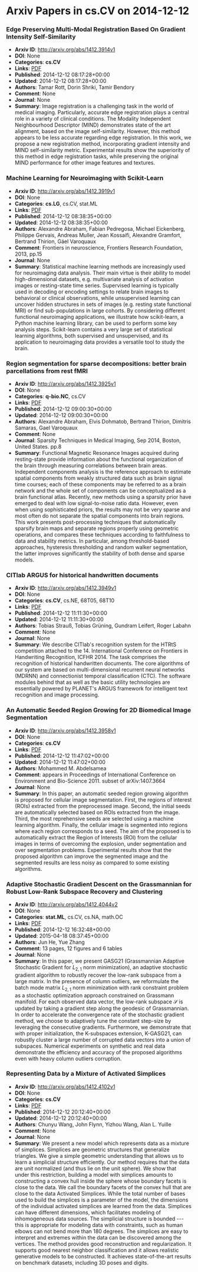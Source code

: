 # Arxiv Papers in cs.CV on 2014-12-12
### Edge Preserving Multi-Modal Registration Based On Gradient Intensity Self-Similarity
- **Arxiv ID**: http://arxiv.org/abs/1412.3914v1
- **DOI**: None
- **Categories**: **cs.CV**
- **Links**: [PDF](http://arxiv.org/pdf/1412.3914v1)
- **Published**: 2014-12-12 08:17:28+00:00
- **Updated**: 2014-12-12 08:17:28+00:00
- **Authors**: Tamar Rott, Dorin Shriki, Tamir Bendory
- **Comment**: None
- **Journal**: None
- **Summary**: Image registration is a challenging task in the world of medical imaging. Particularly, accurate edge registration plays a central role in a variety of clinical conditions. The Modality Independent Neighbourhood Descriptor (MIND) demonstrates state of the art alignment, based on the image self-similarity. However, this method appears to be less accurate regarding edge registration. In this work, we propose a new registration method, incorporating gradient intensity and MIND self-similarity metric. Experimental results show the superiority of this method in edge registration tasks, while preserving the original MIND performance for other image features and textures.



### Machine Learning for Neuroimaging with Scikit-Learn
- **Arxiv ID**: http://arxiv.org/abs/1412.3919v1
- **DOI**: None
- **Categories**: **cs.LG**, cs.CV, stat.ML
- **Links**: [PDF](http://arxiv.org/pdf/1412.3919v1)
- **Published**: 2014-12-12 08:38:35+00:00
- **Updated**: 2014-12-12 08:38:35+00:00
- **Authors**: Alexandre Abraham, Fabian Pedregosa, Michael Eickenberg, Philippe Gervais, Andreas Muller, Jean Kossaifi, Alexandre Gramfort, Bertrand Thirion, Gäel Varoquaux
- **Comment**: Frontiers in neuroscience, Frontiers Research Foundation, 2013, pp.15
- **Journal**: None
- **Summary**: Statistical machine learning methods are increasingly used for neuroimaging data analysis. Their main virtue is their ability to model high-dimensional datasets, e.g. multivariate analysis of activation images or resting-state time series. Supervised learning is typically used in decoding or encoding settings to relate brain images to behavioral or clinical observations, while unsupervised learning can uncover hidden structures in sets of images (e.g. resting state functional MRI) or find sub-populations in large cohorts. By considering different functional neuroimaging applications, we illustrate how scikit-learn, a Python machine learning library, can be used to perform some key analysis steps. Scikit-learn contains a very large set of statistical learning algorithms, both supervised and unsupervised, and its application to neuroimaging data provides a versatile tool to study the brain.



### Region segmentation for sparse decompositions: better brain parcellations from rest fMRI
- **Arxiv ID**: http://arxiv.org/abs/1412.3925v1
- **DOI**: None
- **Categories**: **q-bio.NC**, cs.CV
- **Links**: [PDF](http://arxiv.org/pdf/1412.3925v1)
- **Published**: 2014-12-12 09:00:30+00:00
- **Updated**: 2014-12-12 09:00:30+00:00
- **Authors**: Alexandre Abraham, Elvis Dohmatob, Bertrand Thirion, Dimitris Samaras, Gael Varoquaux
- **Comment**: None
- **Journal**: Sparsity Techniques in Medical Imaging, Sep 2014, Boston, United
  States. pp.8
- **Summary**: Functional Magnetic Resonance Images acquired during resting-state provide information about the functional organization of the brain through measuring correlations between brain areas. Independent components analysis is the reference approach to estimate spatial components from weakly structured data such as brain signal time courses; each of these components may be referred to as a brain network and the whole set of components can be conceptualized as a brain functional atlas. Recently, new methods using a sparsity prior have emerged to deal with low signal-to-noise ratio data. However, even when using sophisticated priors, the results may not be very sparse and most often do not separate the spatial components into brain regions. This work presents post-processing techniques that automatically sparsify brain maps and separate regions properly using geometric operations, and compares these techniques according to faithfulness to data and stability metrics. In particular, among threshold-based approaches, hysteresis thresholding and random walker segmentation, the latter improves significantly the stability of both dense and sparse models.



### CITlab ARGUS for historical handwritten documents
- **Arxiv ID**: http://arxiv.org/abs/1412.3949v1
- **DOI**: None
- **Categories**: **cs.CV**, cs.NE, 68T05, 68T10
- **Links**: [PDF](http://arxiv.org/pdf/1412.3949v1)
- **Published**: 2014-12-12 11:11:30+00:00
- **Updated**: 2014-12-12 11:11:30+00:00
- **Authors**: Tobias Strauß, Tobias Grüning, Gundram Leifert, Roger Labahn
- **Comment**: None
- **Journal**: None
- **Summary**: We describe CITlab's recognition system for the HTRtS competition attached to the 14. International Conference on Frontiers in Handwriting Recognition, ICFHR 2014. The task comprises the recognition of historical handwritten documents. The core algorithms of our system are based on multi-dimensional recurrent neural networks (MDRNN) and connectionist temporal classification (CTC). The software modules behind that as well as the basic utility technologies are essentially powered by PLANET's ARGUS framework for intelligent text recognition and image processing.



### An Automatic Seeded Region Growing for 2D Biomedical Image Segmentation
- **Arxiv ID**: http://arxiv.org/abs/1412.3958v1
- **DOI**: None
- **Categories**: **cs.CV**
- **Links**: [PDF](http://arxiv.org/pdf/1412.3958v1)
- **Published**: 2014-12-12 11:47:02+00:00
- **Updated**: 2014-12-12 11:47:02+00:00
- **Authors**: Mohammed M. Abdelsamea
- **Comment**: appears in Proceedings of International Conference on Environment and
  Bio-Science 2011. subset of arXiv:1407.3664
- **Journal**: None
- **Summary**: In this paper, an automatic seeded region growing algorithm is proposed for cellular image segmentation. First, the regions of interest (ROIs) extracted from the preprocessed image. Second, the initial seeds are automatically selected based on ROIs extracted from the image. Third, the most reprehensive seeds are selected using a machine learning algorithm. Finally, the cellular image is segmented into regions where each region corresponds to a seed. The aim of the proposed is to automatically extract the Region of Interests (ROI) from the cellular images in terms of overcoming the explosion, under segmentation and over segmentation problems. Experimental results show that the proposed algorithm can improve the segmented image and the segmented results are less noisy as compared to some existing algorithms.



### Adaptive Stochastic Gradient Descent on the Grassmannian for Robust Low-Rank Subspace Recovery and Clustering
- **Arxiv ID**: http://arxiv.org/abs/1412.4044v2
- **DOI**: None
- **Categories**: **stat.ML**, cs.CV, cs.NA, math.OC
- **Links**: [PDF](http://arxiv.org/pdf/1412.4044v2)
- **Published**: 2014-12-12 16:32:48+00:00
- **Updated**: 2015-04-18 08:37:45+00:00
- **Authors**: Jun He, Yue Zhang
- **Comment**: 13 pages, 12 figures and 6 tables
- **Journal**: None
- **Summary**: In this paper, we present GASG21 (Grassmannian Adaptive Stochastic Gradient for $L_{2,1}$ norm minimization), an adaptive stochastic gradient algorithm to robustly recover the low-rank subspace from a large matrix. In the presence of column outliers, we reformulate the batch mode matrix $L_{2,1}$ norm minimization with rank constraint problem as a stochastic optimization approach constrained on Grassmann manifold. For each observed data vector, the low-rank subspace $\mathcal{S}$ is updated by taking a gradient step along the geodesic of Grassmannian. In order to accelerate the convergence rate of the stochastic gradient method, we choose to adaptively tune the constant step-size by leveraging the consecutive gradients. Furthermore, we demonstrate that with proper initialization, the K-subspaces extension, K-GASG21, can robustly cluster a large number of corrupted data vectors into a union of subspaces. Numerical experiments on synthetic and real data demonstrate the efficiency and accuracy of the proposed algorithms even with heavy column outliers corruption.



### Representing Data by a Mixture of Activated Simplices
- **Arxiv ID**: http://arxiv.org/abs/1412.4102v1
- **DOI**: None
- **Categories**: **cs.CV**
- **Links**: [PDF](http://arxiv.org/pdf/1412.4102v1)
- **Published**: 2014-12-12 20:12:40+00:00
- **Updated**: 2014-12-12 20:12:40+00:00
- **Authors**: Chunyu Wang, John Flynn, Yizhou Wang, Alan L. Yuille
- **Comment**: None
- **Journal**: None
- **Summary**: We present a new model which represents data as a mixture of simplices. Simplices are geometric structures that generalize triangles. We give a simple geometric understanding that allows us to learn a simplicial structure efficiently. Our method requires that the data are unit normalized (and thus lie on the unit sphere). We show that under this restriction, building a model with simplices amounts to constructing a convex hull inside the sphere whose boundary facets is close to the data. We call the boundary facets of the convex hull that are close to the data Activated Simplices. While the total number of bases used to build the simplices is a parameter of the model, the dimensions of the individual activated simplices are learned from the data. Simplices can have different dimensions, which facilitates modeling of inhomogeneous data sources. The simplicial structure is bounded --- this is appropriate for modeling data with constraints, such as human elbows can not bend more than 180 degrees. The simplices are easy to interpret and extremes within the data can be discovered among the vertices. The method provides good reconstruction and regularization. It supports good nearest neighbor classification and it allows realistic generative models to be constructed. It achieves state-of-the-art results on benchmark datasets, including 3D poses and digits.



